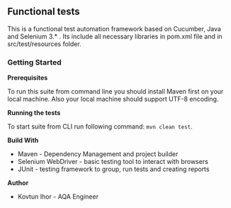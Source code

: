 ## Functional tests

This is a functional test automation framework based on Cucumber, Java and Selenium 3.* . Its include all necessary libraries in pom.xml file and in src/test/resources folder.

### Getting Started

**Prerequisites**

To run this suite from command line you should install Maven first on your local machine. Also your local machine should support UTF-8 encoding.

**Running the tests**

To start suite from CLI run following command: `mvn clean test`.

**Build With**

 - Maven - Dependency Management and project builder
 - Selenium WebDriver - basic testing tool to interact with browsers
 - JUnit - testing framework to group, run tests and creating reports

**Author**

 - Kovtun Ihor - AQA Engineer
